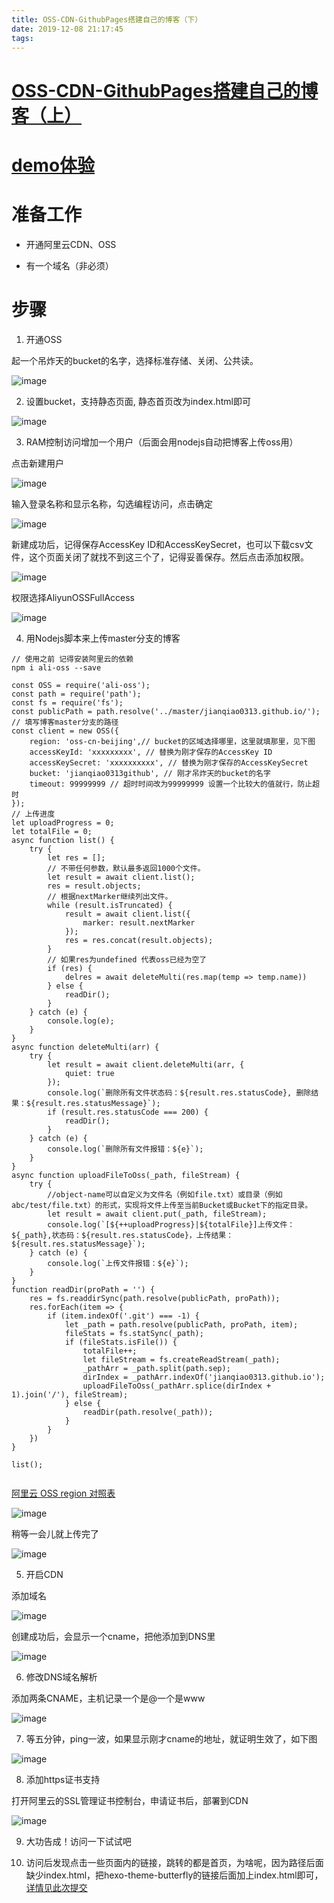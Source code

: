 ```yaml
---
title: OSS-CDN-GithubPages搭建自己的博客（下）
date: 2019-12-08 21:17:45
tags:
---
```

# [OSS-CDN-GithubPages搭建自己的博客（上）](https://lvjianqiao.top)

# [demo体验](https://lvjianqiao.top)

# 准备工作

- 开通阿里云CDN、OSS

- 有一个域名（非必须）

# 步骤

1. 开通OSS

起一个吊炸天的bucket的名字，选择标准存储、关闭、公共读。

![image](https://static.gezichenshan.top/blog/cdn-oss-githubPages/15.png)

2. 设置bucket，支持静态页面, 静态首页改为index.html即可

![image](https://static.gezichenshan.top/blog/cdn-oss-githubPages/23.png)

3. RAM控制访问增加一个用户（后面会用nodejs自动把博客上传oss用）

点击新建用户

![image](https://static.gezichenshan.top/blog/cdn-oss-githubPages/16.png)

输入登录名称和显示名称，勾选编程访问，点击确定

![image](https://static.gezichenshan.top/blog/cdn-oss-githubPages/17.png)

新建成功后，记得保存AccessKey ID和AccessKeySecret，也可以下载csv文件，这个页面关闭了就找不到这三个了，记得妥善保存。然后点击添加权限。

![image](https://static.gezichenshan.top/blog/cdn-oss-githubPages/19.png)

权限选择AliyunOSSFullAccess

![image](https://static.gezichenshan.top/blog/cdn-oss-githubPages/20.png)

4. 用Nodejs脚本来上传master分支的博客

```
// 使用之前 记得安装阿里云的依赖
npm i ali-oss --save
```


```
const OSS = require('ali-oss');
const path = require('path');
const fs = require('fs');
const publicPath = path.resolve('../master/jianqiao0313.github.io/'); // 填写博客master分支的路径
const client = new OSS({
    region: 'oss-cn-beijing',// bucket的区域选择哪里，这里就填那里，见下图
    accessKeyId: 'xxxxxxxxx', // 替换为刚才保存的AccessKey ID
    accessKeySecret: 'xxxxxxxxxx', // 替换为刚才保存的AccessKeySecret
    bucket: 'jianqiao0313github', // 刚才吊炸天的bucket的名字
    timeout: 99999999 // 超时时间改为99999999 设置一个比较大的值就行，防止超时
});
// 上传进度
let uploadProgress = 0;
let totalFile = 0;
async function list() {
    try {
        let res = [];
        // 不带任何参数，默认最多返回1000个文件。
        let result = await client.list();
        res = result.objects;
        // 根据nextMarker继续列出文件。
        while (result.isTruncated) {
            result = await client.list({
                marker: result.nextMarker
            });
            res = res.concat(result.objects);
        }
        // 如果res为undefined 代表oss已经为空了
        if (res) {
            delres = await deleteMulti(res.map(temp => temp.name))
        } else {
            readDir();
        }
    } catch (e) {
        console.log(e);
    }
}
async function deleteMulti(arr) {
    try {
        let result = await client.deleteMulti(arr, {
            quiet: true
        });
        console.log(`删除所有文件状态码：${result.res.statusCode}, 删除结果：${result.res.statusMessage}`);
        if (result.res.statusCode === 200) {
            readDir();
        }
    } catch (e) {
        console.log(`删除所有文件报错：${e}`);
    }
}
async function uploadFileToOss(_path, fileStream) {
    try {
        //object-name可以自定义为文件名（例如file.txt）或目录（例如abc/test/file.txt）的形式，实现将文件上传至当前Bucket或Bucket下的指定目录。
        let result = await client.put(_path, fileStream);
        console.log(`[${++uploadProgress}|${totalFile}]上传文件：${_path},状态码：${result.res.statusCode}，上传结果：${result.res.statusMessage}`);
    } catch (e) {
        console.log(`上传文件报错：${e}`);
    }
}
function readDir(proPath = '') {
    res = fs.readdirSync(path.resolve(publicPath, proPath));
    res.forEach(item => {
        if (item.indexOf('.git') === -1) {
            let _path = path.resolve(publicPath, proPath, item);
            fileStats = fs.statSync(_path);
            if (fileStats.isFile()) {
                totalFile++;
                let fileStream = fs.createReadStream(_path);
                _pathArr = _path.split(path.sep);
                dirIndex = _pathArr.indexOf('jianqiao0313.github.io');
                uploadFileToOss(_pathArr.splice(dirIndex + 1).join('/'), fileStream);
            } else {
                readDir(path.resolve(_path));
            }
        }
    })
}

list();


```

[阿里云 OSS region 对照表](https://www.cms2.cn/aliyun/3219.html)

![image](https://static.gezichenshan.top/blog/cdn-oss-githubPages/21.png)


稍等一会儿就上传完了

![image](https://static.gezichenshan.top/blog/cdn-oss-githubPages/22.png)

5. 开启CDN

添加域名

![image](https://static.gezichenshan.top/blog/cdn-oss-githubPages/24.png)

创建成功后，会显示一个cname，把他添加到DNS里

![image](https://static.gezichenshan.top/blog/cdn-oss-githubPages/25.png)


6. 修改DNS域名解析

添加两条CNAME，主机记录一个是@一个是www

![image](https://static.gezichenshan.top/blog/cdn-oss-githubPages/26.png)

7. 等五分钟，ping一波，如果显示刚才cname的地址，就证明生效了，如下图

![image](https://static.gezichenshan.top/blog/cdn-oss-githubPages/27.png)

8. 添加https证书支持

打开阿里云的SSL管理证书控制台，申请证书后，部署到CDN

![image](https://static.gezichenshan.top/blog/cdn-oss-githubPages/28.png)

9. 大功告成！访问一下试试吧

10. 访问后发现点击一些页面内的链接，跳转的都是首页，为啥呢，因为路径后面缺少index.html，把hexo-theme-butterfly的链接后面加上index.html即可，[详情见此次提交](https://github.com/jianqiao0313/hexo-theme-butterfly/commit/7b030972481036676964cb6af7053b002c6ebab6)